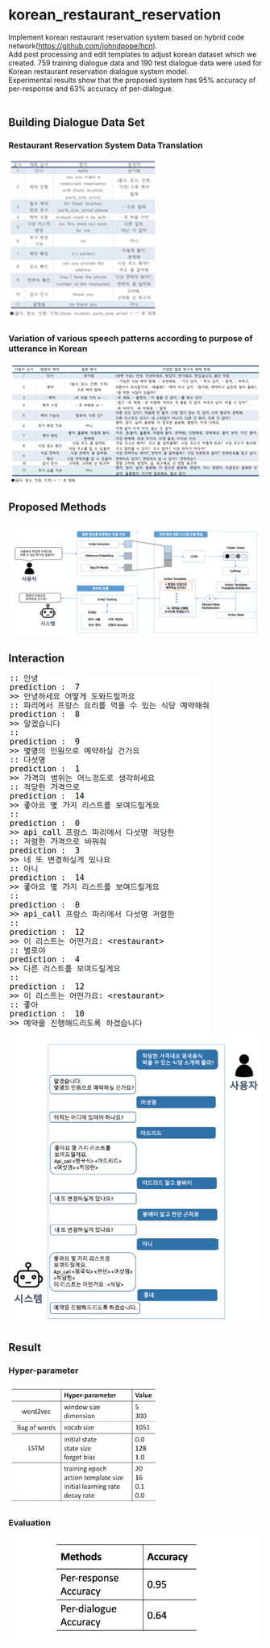 # korean_restaurant_reservation
Implement korean restaurant reservation system based on hybrid code network(https://github.com/johndpope/hcn).
<br>Add post processing and edit templates to adjust korean dataset which we created. 759 training dialogue data and 190 test dialogue data were used for Korean restaurant reservation dialogue system model. <br>Experimental results show that the proposed system has 95% accuracy of per-response and 63% accuracy of per-dialogue.
<br><br>
## Building Dialogue Data Set
### Restaurant Reservation System Data Translation
![250](./img/data_table_1.png)

### Variation of various speech patterns according to purpose of utterance in Korean
![](./img/data_table_2.png)

## Proposed Methods
![250](./img/proposed_methods.png)

## Interaction
![250](./img/example.png)
![](./img/interact_2.png)

## Result
### Hyper-parameter
![50](./img/hyper.png)

### Evaluation
![50](./img/eval.png)
